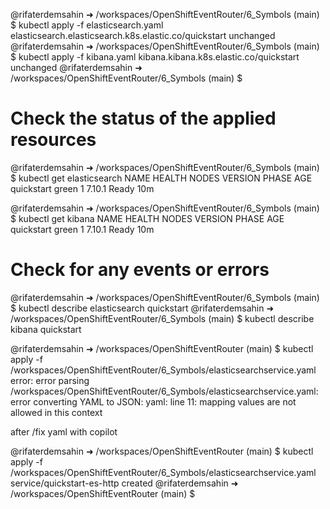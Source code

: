 @rifaterdemsahin ➜ /workspaces/OpenShiftEventRouter/6_Symbols (main) $ kubectl apply -f elasticsearch.yaml 
elasticsearch.elasticsearch.k8s.elastic.co/quickstart unchanged
@rifaterdemsahin ➜ /workspaces/OpenShiftEventRouter/6_Symbols (main) $ kubectl apply -f kibana.yaml 
kibana.kibana.k8s.elastic.co/quickstart unchanged
@rifaterdemsahin ➜ /workspaces/OpenShiftEventRouter/6_Symbols (main) $ 

# Check the status of the applied resources
@rifaterdemsahin ➜ /workspaces/OpenShiftEventRouter/6_Symbols (main) $ kubectl get elasticsearch
NAME         HEALTH   NODES   VERSION   PHASE   AGE
quickstart   green    1       7.10.1    Ready   10m

@rifaterdemsahin ➜ /workspaces/OpenShiftEventRouter/6_Symbols (main) $ kubectl get kibana
NAME         HEALTH   NODES   VERSION   PHASE   AGE
quickstart   green    1       7.10.1    Ready   10m

# Check for any events or errors
@rifaterdemsahin ➜ /workspaces/OpenShiftEventRouter/6_Symbols (main) $ kubectl describe elasticsearch quickstart
@rifaterdemsahin ➜ /workspaces/OpenShiftEventRouter/6_Symbols (main) $ kubectl describe kibana quickstart



@rifaterdemsahin ➜ /workspaces/OpenShiftEventRouter (main) $ kubectl apply -f /workspaces/OpenShiftEventRouter/6_Symbols/elasticsearchservice.yaml
error: error parsing /workspaces/OpenShiftEventRouter/6_Symbols/elasticsearchservice.yaml: error converting YAML to JSON: yaml: line 11: mapping values are not allowed in this context

after /fix yaml with copilot

@rifaterdemsahin ➜ /workspaces/OpenShiftEventRouter (main) $ kubectl apply -f /workspaces/OpenShiftEventRouter/6_Symbols/elasticsearchservice.yaml
service/quickstart-es-http created
@rifaterdemsahin ➜ /workspaces/OpenShiftEventRouter (main) $ 

